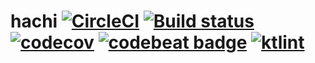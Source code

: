 # hachi [![CircleCI](https://circleci.com/gh/hachi-lang/hachi.svg?style=shield)](https://circleci.com/gh/hachi-lang/hachi) [![Build status](https://ci.appveyor.com/api/projects/status/3e14ljy1ylu69bn9/branch/master?svg=true)](https://ci.appveyor.com/project/Frederick-S/hachi/branch/master) [![codecov](https://codecov.io/gh/hachi-lang/hachi/branch/master/graph/badge.svg)](https://codecov.io/gh/hachi-lang/hachi) [![codebeat badge](https://codebeat.co/badges/7dbf77ac-37a6-4b14-a83f-542678f164ec)](https://codebeat.co/projects/github-com-hachi-lang-hachi-master) [![ktlint](https://img.shields.io/badge/code%20style-%E2%9D%A4-FF4081.svg)](https://ktlint.github.io/)

